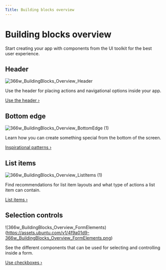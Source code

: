 ```yaml
---
Title: Building blocks overview
---
```


# Building blocks overview


Start creating your app with components from the UI toolkit for the best user experience.


## Header
![366w_BuildingBlocks_Overview_Header](https://assets.ubuntu.com/v1/5f793b5b-366w_BuildingBlocks_Overview_Header.png)


Use the header for placing actions and navigational options inside your app.


[Use the header &rsaquo;](header.md)


## Bottom edge
![366w_BuildingBlocks_Overview_BottomEdge (1)](https://assets.ubuntu.com/v1/e96df5af-366w_BuildingBlocks_Overview_BottomEdge-1.png)


Learn how you can create something special from the bottom of the screen.


[Inspirational patterns &rsaquo;](bottom-edge.md)


## List items
![366w_BuildingBlocks_Overview_ListItems (1)](https://assets.ubuntu.com/v1/e8b9d12d-366w_BuildingBlocks_Overview_ListItems-1.png)


Find recommendations for list item layouts and what type of actions a list item can contain.


[List items &rsaquo;](list-items.md)


## Selection controls
![366w_BuildingBlocks_Overview_FormElements)(https://assets.ubuntu.com/v1/4f9a01d9-366w_BuildingBlocks_Overview_FormElements.png)


See the different components that can be used for selecting and controlling inside a form.


[Use checkboxes &rsaquo;](selection-controls.md)
